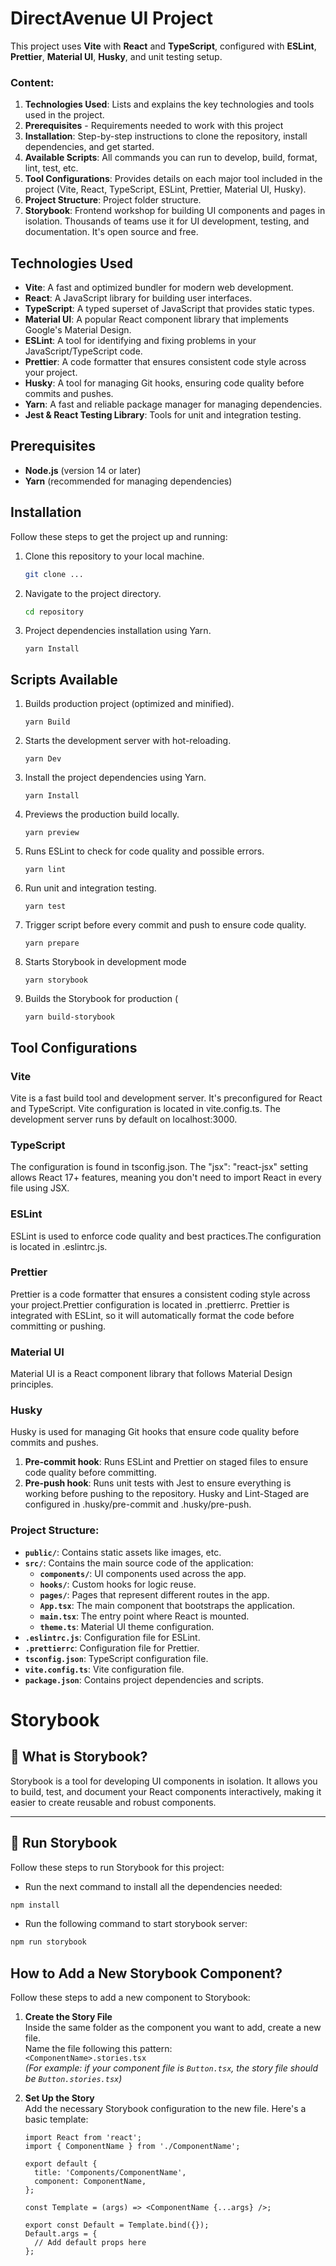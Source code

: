 # DirectAvenue UI Project

This project uses **Vite** with **React** and **TypeScript**, configured with **ESLint**, **Prettier**, **Material UI**, **Husky**, and unit testing setup.

### Content:

1. **Technologies Used**: Lists and explains the key technologies and tools used in the project.
2. **Prerequisites** - Requirements needed to work with this project
3. **Installation**: Step-by-step instructions to clone the repository, install dependencies, and get started.
4. **Available Scripts**: All commands you can run to develop, build, format, lint, test, etc.
5. **Tool Configurations**: Provides details on each major tool included in the project (Vite, React, TypeScript, ESLint, Prettier, Material UI, Husky).
6. **Project Structure**: Project folder structure.
7. **Storybook**: Frontend workshop for building UI components and pages in isolation. Thousands of teams use it for UI development, testing, and documentation. It's open source and free.

## Technologies Used

- **Vite**: A fast and optimized bundler for modern web development.
- **React**: A JavaScript library for building user interfaces.
- **TypeScript**: A typed superset of JavaScript that provides static types.
- **Material UI**: A popular React component library that implements Google's Material Design.
- **ESLint**: A tool for identifying and fixing problems in your JavaScript/TypeScript code.
- **Prettier**: A code formatter that ensures consistent code style across your project.
- **Husky**: A tool for managing Git hooks, ensuring code quality before commits and pushes.
- **Yarn**: A fast and reliable package manager for managing dependencies.
- **Jest & React Testing Library**: Tools for unit and integration testing.

## Prerequisites

- **Node.js** (version 14 or later)
- **Yarn** (recommended for managing dependencies)

## Installation

Follow these steps to get the project up and running:

1. Clone this repository to your local machine.
   ```bash
   git clone ...
   ```
2. Navigate to the project directory.
   ```bash
   cd repository
   ```
3. Project dependencies installation using Yarn.
   ```
   yarn Install
   ```

## Scripts Available

1. Builds production project (optimized and minified).
   ```
   yarn Build
   ```
2. Starts the development server with hot-reloading.
   ```
   yarn Dev
   ```
3. Install the project dependencies using Yarn.
   ```
   yarn Install
   ```
4. Previews the production build locally.
   ```
   yarn preview
   ```
5. Runs ESLint to check for code quality and possible errors.
   ```
   yarn lint
   ```
6. Run unit and integration testing.
   ```
   yarn test
   ```
7. Trigger script before every commit and push to ensure code quality.
   ```
   yarn prepare
   ```
8. Starts Storybook in development mode
   ```
   yarn storybook
   ```
9. Builds the Storybook for production (
   ```
   yarn build-storybook
   ```

## Tool Configurations

### Vite

Vite is a fast build tool and development server. It's preconfigured for React and TypeScript. Vite configuration is located in vite.config.ts. The development server runs by default on localhost:3000.

### TypeScript

The configuration is found in tsconfig.json.
The "jsx": "react-jsx" setting allows React 17+ features, meaning you don't need to import React in every file using JSX.

### ESLint

ESLint is used to enforce code quality and best practices.The configuration is located in .eslintrc.js.

### Prettier

Prettier is a code formatter that ensures a consistent coding style across your project.Prettier configuration is located in .prettierrc.
Prettier is integrated with ESLint, so it will automatically format the code before committing or pushing.

### Material UI

Material UI is a React component library that follows Material Design principles.

### Husky

Husky is used for managing Git hooks that ensure code quality before commits and pushes.

1. **Pre-commit hook**: Runs ESLint and Prettier on staged files to ensure code quality before committing.
2. **Pre-push hook**: Runs unit tests with Jest to ensure everything is working before pushing to the repository.
   Husky and Lint-Staged are configured in .husky/pre-commit and .husky/pre-push.

### Project Structure:

- **`public/`**: Contains static assets like images, etc.
- **`src/`**: Contains the main source code of the application:
  - **`components/`**: UI components used across the app.
  - **`hooks/`**: Custom hooks for logic reuse.
  - **`pages/`**: Pages that represent different routes in the app.
  - **`App.tsx`**: The main component that bootstraps the application.
  - **`main.tsx`**: The entry point where React is mounted.
  - **`theme.ts`**: Material UI theme configuration.
- **`.eslintrc.js`**: Configuration file for ESLint.
- **`.prettierrc`**: Configuration file for Prettier.
- **`tsconfig.json`**: TypeScript configuration file.
- **`vite.config.ts`**: Vite configuration file.
- **`package.json`**: Contains project dependencies and scripts.

# Storybook

## 📘 What is Storybook?

Storybook is a tool for developing UI components in isolation. It allows you to build, test, and document your React components interactively, making it easier to create reusable and robust components.

---

## 🚀 Run Storybook

Follow these steps to run Storybook for this project:

- Run the next command to install all the dependencies needed:

```bash
npm install
```

- Run the following command to start storybook server:

```bash
npm run storybook
```

## How to Add a New Storybook Component?

Follow these steps to add a new component to Storybook:

1. **Create the Story File**  
   Inside the same folder as the component you want to add, create a new file.  
   Name the file following this pattern:  
   `<ComponentName>.stories.tsx`  
   _(For example: if your component file is `Button.tsx`, the story file should be `Button.stories.tsx`)_

2. **Set Up the Story**  
   Add the necessary Storybook configuration to the new file. Here's a basic template:

   ```tsx
   import React from 'react';
   import { ComponentName } from './ComponentName';

   export default {
     title: 'Components/ComponentName',
     component: ComponentName,
   };

   const Template = (args) => <ComponentName {...args} />;

   export const Default = Template.bind({});
   Default.args = {
     // Add default props here
   };
   ```

